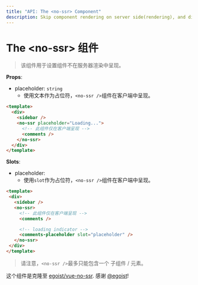```yaml
---
title: "API: The <no-ssr> Component"
description: Skip component rendering on server side(rendering), and display placeholder text.
---
```


# The &lt;no-ssr&gt; 组件

> 该组件用于设置组件不在服务器渲染中呈现。

**Props**:
- placeholder: `string`
  - 使用文本作为占位符，`<no-ssr />`组件在客户端中呈现。

```html
<template>
  <div>
    <sidebar />
    <no-ssr placeholder="Loading...">
      <!-- 此组件仅在客户端呈现 -->
      <comments />
    </no-ssr>
  </div>
</template>
```

**Slots**:

- placeholder:
  - 使用`slot`作为占位符，`<no-ssr />`组件在客户端中呈现。

 ```html
<template>
  <div>
    <sidebar />
    <no-ssr>
      <!-- 此组件仅在客户端呈现 -->
      <comments />

      <!-- loading indicator -->
      <comments-placeholder slot="placeholder" />
    </no-ssr>
  </div>
</template>
```

> 请注意，`<no-ssr />`最多只能包含一个 子组件 / 元素。

这个组件是克隆至 [egoist/vue-no-ssr](https://github.com/egoist/vue-no-ssr). 感谢 [@egoist](https://github.com/egoist)!
